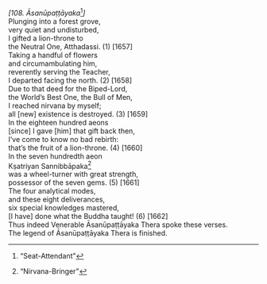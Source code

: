 *\[108. Āsanūpaṭṭāyaka*[^1]*\]*  
Plunging into a forest grove,  
very quiet and undisturbed,  
I gifted a lion-throne to  
the Neutral One, Atthadassi. (1) \[1657\]  
Taking a handful of flowers  
and circumambulating him,  
reverently serving the Teacher,  
I departed facing the north. (2) \[1658\]  
Due to that deed for the Biped-Lord,  
the World’s Best One, the Bull of Men,  
I reached nirvana by myself;  
all \[new\] existence is destroyed. (3) \[1659\]  
In the eighteen hundred aeons  
\[since\] I gave \[him\] that gift back then,  
I’ve come to know no bad rebirth:  
that’s the fruit of a lion-throne. (4) \[1660\]  
In the seven hundredth aeon  
Kṣatriyan Sannibbāpaka[^2]  
was a wheel-turner with great strength,  
possessor of the seven gems. (5) \[1661\]  
The four analytical modes,  
and these eight deliverances,  
six special knowledges mastered,  
\[I have\] done what the Buddha taught! (6) \[1662\]  
Thus indeed Venerable Āsanūpaṭṭāyaka Thera spoke these verses.  
The legend of Āsanūpaṭṭāyaka Thera is finished.  
[^1]: “Seat-Attendant”  
[^2]: “Nirvana-Bringer”
